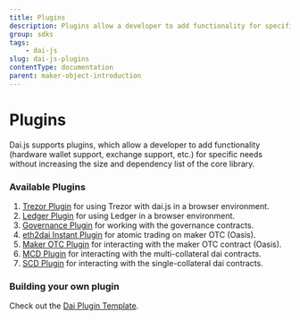```yaml
---
title: Plugins
description: Plugins allow a developer to add functionality for specific needs without increasing the size of the core library.
group: sdks
tags:
	- dai-js
slug: dai-js-plugins
contentType: documentation
parent: maker-object-introduction
---
```


# Plugins

Dai.js supports plugins, which allow a developer to add functionality \(hardware wallet support, exchange support, etc.\) for specific needs without increasing the size and dependency list of the core library.

### Available Plugins

1. [Trezor Plugin](https://github.com/makerdao/dai-plugin-trezor-web) for using Trezor with dai.js in a browser environment.
2. [Ledger Plugin](https://github.com/makerdao/dai-plugin-ledger-web) for using Ledger in a browser environment.
3. [Governance Plugin](https://github.com/makerdao/dai-plugin-governance) for working with the governance contracts.
4. [eth2dai Instant Plugin](dai-plugin-eth2dai-instant) for atomic trading on maker OTC \(Oasis\).
5. [Maker OTC Plugin](https://github.com/makerdao/dai-plugin-maker-otc) for interacting with the maker OTC contract \(Oasis\).
6. [MCD Plugin](../the-mcd-plugin.md) for interacting with the multi-collateral dai contracts.
7. [SCD Plugin](../single-collateral-dai/) for interacting with the single-collateral dai contracts.

### Building your own plugin

Check out the [Dai Plugin Template](https://github.com/makerdao/dai-plugin-template).
